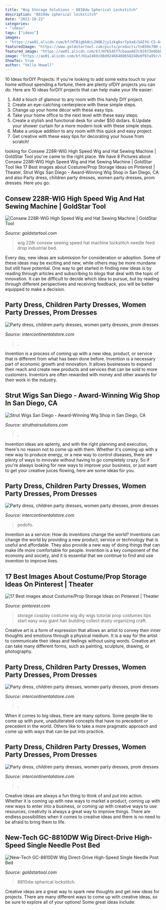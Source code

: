 ```yaml
---
title: "Wig Storage Solutions ~ 8810dw Spherical Lockstitch"
description: "8810dw spherical lockstitch"
date: "2022-10-22"
categories:
- "ideas"
tags: ["ideas"]
images:
- "https://ae01.alicdn.com/kf/HTB1gbk0cL2H8KJjy1zkq6xr7pXa8/SAIYU-C5-Army-Goggles-Desert-Storm-4-Lens-Outdoor-Sports-Hunting-Sunglasses-Anti-UVA-UVB-X7.jpg_220x220.jpg"
featuredImage: "https://www.goldstartool.com/picts/products/tn850x700-gc-8810dw.png"
featured_image: "https://ae01.alicdn.com/kf/H76545ffcbaaa487c92473e0bb8e5054d3/Winter-Warmer-Stroller-Gloves-Newborn-Baby-Push-Chair-Windproof-Gloves-Waterproof-Fleece-Pram-Accessories-Dropshipping.jpg_220x220.jpg"
image: "https://ae01.alicdn.com/kf/H1a2469c08d92466480658240e0f07a95r/COWIN-E8-Active-Noise-Cancelling-Bluetooth-Headphones-with-Mic-Hi-Fi-Deep-Bass-Wireless-Headphones-Over.jpg_220x220.jpg"
ShowToc: true
author: "Vella Howell"
---
```



10 Ideas forDIY Projects:
If you're looking to add some extra touch to your home without spending a fortune, there are plenty ofDIY projects you can do. Here are 10 ideas forDIY projects that can help make your life easier:
1. Add a touch of glamour to any room with this handy DIY project.
2. Create an eye-catching centerpiece with these simple steps.
3. Change up your home décor with these easy tips.
4. Take your home office to the next level with these easy steps.
5. Create a stylish and functional desk for under $50 dollars. 
6.Update your shower curtain for a more modern look with these simple steps. 
7. Make a unique addition to any room with this quick and easy project. 
8. Get creative with these easy tips for decorating your house from scratch!

	

		
looking for Consew 228R-WIG High Speed Wig and Hat Sewing Machine | GoldStar Tool you've came to the right place. We have 8 Pictures about Consew 228R-WIG High Speed Wig and Hat Sewing Machine | GoldStar Tool like 17 Best images about Costume/Prop Storage Ideas on Pinterest | Theater, Strut Wigs San Diego - Award-Winning Wig Shop in San Diego, CA and also Party dress, children party dresses, women party dresses, prom dresses. Here you go:
		
    
## Consew 228R-WIG High Speed Wig And Hat Sewing Machine | GoldStar Tool

<img loading=lazy src="https://www.goldstartool.com/picts/products/tnw800-lg_c38107_228R-wigCloseupBall.jpg" onerror="this.onerror=null;this.src='https://tse2.mm.bing.net/th?id=OIP.dKCCgWSCqHyyBDwm4NuH2AHaHj&amp;pid=15.1';" alt="Consew 228R-WIG High Speed Wig and Hat Sewing Machine | GoldStar Tool">

_Source: goldstartool.com_

>wig 228r consew sewing speed hat machine lockstitch needle feed drop industrial bed. 

	

Every day, new ideas are submission for consideration or adoption. Some of these ideas may be exciting and new, while others may be more mundane but still have potential. One way to get started in finding new ideas is by reading through articles and subscribing to blogs that deal with the topic of innovation. It can be difficult to decide which idea to pursue, but by reading through different perspectives and receiving feedback, you will be better equipped to make a decision.

    
## Party Dress, Children Party Dresses, Women Party Dresses, Prom Dresses

<img loading=lazy src="https://ae01.alicdn.com/kf/HTB1gbk0cL2H8KJjy1zkq6xr7pXa8/SAIYU-C5-Army-Goggles-Desert-Storm-4-Lens-Outdoor-Sports-Hunting-Sunglasses-Anti-UVA-UVB-X7.jpg_220x220.jpg" onerror="this.onerror=null;this.src='https://tse4.mm.bing.net/th?id=OIP.AMw3tXl4eMvStfo9LFtdtwAAAA&amp;pid=15.1';" alt="Party dress, children party dresses, women party dresses, prom dresses">

_Source: intercontinentalstore.com_

>. 

	

Invention is a process of coming up with a new idea, product, or service that is different from what has been done before. Invention is a necessary part of economic growth and innovation. It allows businesses to expand their reach and create new products and services that can be sold to more customers. Inventors are often rewarded with money and other awards for their work in the industry.

    
## Strut Wigs San Diego - Award-Winning Wig Shop In San Diego, CA

<img loading=lazy src="https://struthairsolutions.com/wp-content/uploads/2017/03/Solana-Store-Photo.jpeg" onerror="this.onerror=null;this.src='https://tse3.mm.bing.net/th?id=OIP.4Gc9OWCSN5BCMQH3Uim8GwHaEK&amp;pid=15.1';" alt="Strut Wigs San Diego - Award-Winning Wig Shop in San Diego, CA">

_Source: struthairsolutions.com_

>. 

	

Invention ideas are aplenty, and with the right planning and execution, there's no reason not to come up with them. Whether it's coming up with a new way to produce energy, or a new way to control diseases, there are plenty of ways to innovate without having to go completely crazy. So if you're always looking for new ways to improve your business, or just want to get your creative juices flowing, here are some ideas for you.

    
## Party Dress, Children Party Dresses, Women Party Dresses, Prom Dresses

<img loading=lazy src="https://ae01.alicdn.com/kf/HTB1ba.lbhD1gK0jSZFKq6AJrVXas/Podofo-EU-Car-License-Plate-Frame-Car-Rear-View-Camera-European-Waterproof-Auto-Car-Reverse-Backup.jpg_220x220.jpg" onerror="this.onerror=null;this.src='https://tse1.mm.bing.net/th?id=OIP.2soJWZfrigoHTGsanMH0xgAAAA&amp;pid=15.1';" alt="Party dress, children party dresses, women party dresses, prom dresses">

_Source: intercontinentalstore.com_

>podofo. 

	

Invention as a service: How do inventions change the world?
Inventions can change the world by providing a new product, service or technology that is useful and affordable. They also provide a new way of doing things that can make life more comfortable for people. Invention is a key component of the economy and society, and it is essential that we continue to find and use invention to improve lives.

    
## 17 Best Images About Costume/Prop Storage Ideas On Pinterest | Theater

<img loading=lazy src="https://s-media-cache-ak0.pinimg.com/736x/2a/e8/b5/2ae8b5652c29dfdfa967ee08692bc9ec.jpg" onerror="this.onerror=null;this.src='https://tse2.mm.bing.net/th?id=OIP.rVMeSTvLC6c3I0bIQLQ9kAAAAA&amp;pid=15.1';" alt="17 Best images about Costume/Prop Storage Ideas on Pinterest | Theater">

_Source: pinterest.com_

>storage cosplay costume wig diy wigs tutorial prop costumes tips start easy way giant hair building collect dusty organizing craft. 

	

Creative art is a form of expression that allows an artist to convey their inner thoughts and emotions through a physical medium. It is a way for the artist to communicate their ideas and feelings without using words. Creative art can take many different forms, such as painting, sculpture, drawing, or photography.

    
## Party Dress, Children Party Dresses, Women Party Dresses, Prom Dresses

<img loading=lazy src="https://ae01.alicdn.com/kf/H76545ffcbaaa487c92473e0bb8e5054d3/Winter-Warmer-Stroller-Gloves-Newborn-Baby-Push-Chair-Windproof-Gloves-Waterproof-Fleece-Pram-Accessories-Dropshipping.jpg_220x220.jpg" onerror="this.onerror=null;this.src='https://tse3.mm.bing.net/th?id=OIP.AUarQY8NnFYyXes7iK8FjwAAAA&amp;pid=15.1';" alt="Party dress, children party dresses, women party dresses, prom dresses">

_Source: intercontinentalstore.com_

>. 

	

When it comes to big ideas, there are many options. Some people like to come up with pure, unadulterated concepts that have no precedent or precedent in the world. Others like to take a more pragmatic approach and come up with ways that can be put into practice. 

    
## Party Dress, Children Party Dresses, Women Party Dresses, Prom Dresses

<img loading=lazy src="https://ae01.alicdn.com/kf/H1a2469c08d92466480658240e0f07a95r/COWIN-E8-Active-Noise-Cancelling-Bluetooth-Headphones-with-Mic-Hi-Fi-Deep-Bass-Wireless-Headphones-Over.jpg_220x220.jpg" onerror="this.onerror=null;this.src='https://tse1.mm.bing.net/th?id=OIP.NXkCOtFHcqxtqzwMZVoxLQAAAA&amp;pid=15.1';" alt="Party dress, children party dresses, women party dresses, prom dresses">

_Source: intercontinentalstore.com_

>. 

	

Creative ideas are always a fun thing to think of and put into action. Whether it is coming up with new ways to market a product, coming up with new ways to enter into a business, or coming up with creative ways to use resources, creativity is always a great way to improve things. There are endless possibilities when it comes to creative ideas and there is no need to be afraid to bring them to life.

    
## New-Tech GC-8810DW Wig Direct-Drive High-Speed Single Needle Post Bed

<img loading=lazy src="https://www.goldstartool.com/picts/products/tn850x700-gc-8810dw.png" onerror="this.onerror=null;this.src='https://tse4.mm.bing.net/th?id=OIP.iP6C9DKwRtSqzMj5cZziOwHaFj&amp;pid=15.1';" alt="New-Tech GC-8810DW Wig Direct-Drive High-Speed Single Needle Post Bed">

_Source: goldstartool.com_

>8810dw spherical lockstitch. 

	

Creative ideas are a great way to spark new thoughts and get new ideas for projects. There are many different ways to come up with creative ideas, so be sure to explore all of your options! Some great ideas include:

